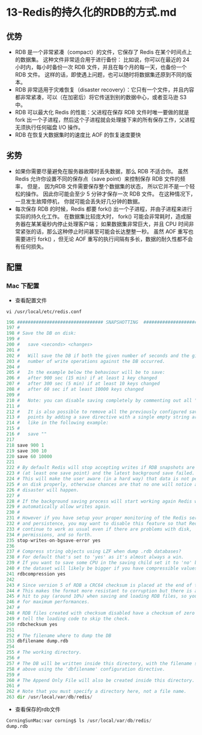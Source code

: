 # 13-Redis的持久化的RDB的方式.md

## 优势

* RDB 是一个非常紧凑（compact）的文件，它保存了 Redis 在某个时间点上的数据集。 这种文件非常适合用于进行备份： 比如说，你可以在最近的 24 小时内，每小时备份一次 RDB 文件，并且在每个月的每一天，也备份一个 RDB 文件。 这样的话，即使遇上问题，也可以随时将数据集还原到不同的版本。
* RDB 非常适用于灾难恢复（disaster recovery）：它只有一个文件，并且内容都非常紧凑，可以（在加密后）将它传送到别的数据中心，或者亚马逊 S3 中。
* RDB 可以最大化 Redis 的性能：父进程在保存 RDB 文件时唯一要做的就是 fork 出一个子进程，然后这个子进程就会处理接下来的所有保存工作，父进程无须执行任何磁盘 I/O 操作。
* RDB 在恢复大数据集时的速度比 AOF 的恢复速度要快

## 劣势

* 如果你需要尽量避免在服务器故障时丢失数据，那么 RDB 不适合你。 虽然 Redis 允许你设置不同的保存点（save point）来控制保存 RDB 文件的频率， 但是， 因为RDB 文件需要保存整个数据集的状态， 所以它并不是一个轻松的操作。 因此你可能会至少 5 分钟才保存一次 RDB 文件。 在这种情况下， 一旦发生故障停机， 你就可能会丢失好几分钟的数据。
* 每次保存 RDB 的时候，Redis 都要 fork() 出一个子进程，并由子进程来进行实际的持久化工作。 在数据集比较庞大时， fork() 可能会非常耗时，造成服务器在某某毫秒内停止处理客户端； 如果数据集非常巨大，并且 CPU 时间非常紧张的话，那么这种停止时间甚至可能会长达整整一秒。 虽然 AOF 重写也需要进行 fork() ，但无论 AOF 重写的执行间隔有多长，数据的耐久性都不会有任何损失。

## 配置

### Mac 下配置

* 查看配置文件

`vi /usr/local/etc/redis.conf`

```python
196 ################################ SNAPSHOTTING  ################################
197 #
198 # Save the DB on disk:
199 #
200 #   save <seconds> <changes>
201 #
202 #   Will save the DB if both the given number of seconds and the given
203 #   number of write operations against the DB occurred.
204 #
205 #   In the example below the behaviour will be to save:
206 #   after 900 sec (15 min) if at least 1 key changed
207 #   after 300 sec (5 min) if at least 10 keys changed
208 #   after 60 sec if at least 10000 keys changed
209 #
210 #   Note: you can disable saving completely by commenting out all "save" lines.
211 #
212 #   It is also possible to remove all the previously configured save
213 #   points by adding a save directive with a single empty string argument
214 #   like in the following example:
215 #
216 #   save ""
217
218 save 900 1
219 save 300 10
220 save 60 10000
221
222 # By default Redis will stop accepting writes if RDB snapshots are enabled
223 # (at least one save point) and the latest background save failed.
224 # This will make the user aware (in a hard way) that data is not persisting
225 # on disk properly, otherwise chances are that no one will notice and some
226 # disaster will happen.
227 #
228 # If the background saving process will start working again Redis will
229 # automatically allow writes again.
230 #
231 # However if you have setup your proper monitoring of the Redis server
232 # and persistence, you may want to disable this feature so that Redis will
233 # continue to work as usual even if there are problems with disk,
234 # permissions, and so forth.
235 stop-writes-on-bgsave-error yes
236
237 # Compress string objects using LZF when dump .rdb databases?
238 # For default that's set to 'yes' as it's almost always a win.
239 # If you want to save some CPU in the saving child set it to 'no' but
240 # the dataset will likely be bigger if you have compressible values or keys.
241 rdbcompression yes
242
243 # Since version 5 of RDB a CRC64 checksum is placed at the end of the file.
244 # This makes the format more resistant to corruption but there is a performance
245 # hit to pay (around 10%) when saving and loading RDB files, so you can disable it
246 # for maximum performances.
247 #
248 # RDB files created with checksum disabled have a checksum of zero that will
249 # tell the loading code to skip the check.
250 rdbchecksum yes
251
252 # The filename where to dump the DB
253 dbfilename dump.rdb
254
255 # The working directory.
256 #
257 # The DB will be written inside this directory, with the filename specified
258 # above using the 'dbfilename' configuration directive.
259 #
260 # The Append Only File will also be created inside this directory.
261 #
262 # Note that you must specify a directory here, not a file name.
263 dir /usr/local/var/db/redis/
```

* 查看保存的rdb文件

```python
CorningSunMac:var corning$ ls /usr/local/var/db/redis/
dump.rdb
```
